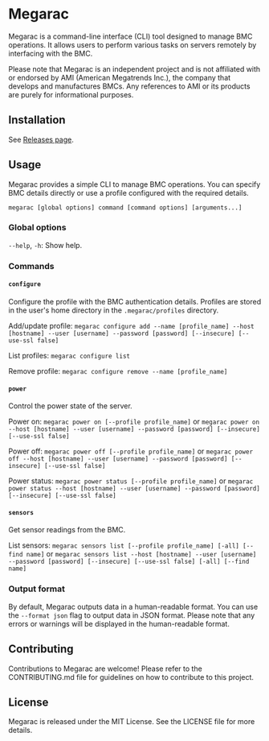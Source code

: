 # Megarac

Megarac is a command-line interface (CLI) tool designed to manage BMC operations. It allows users to perform various tasks on servers remotely by interfacing with the BMC.

Please note that Megarac is an independent project and is not affiliated with or endorsed by AMI (American Megatrends Inc.), the company that develops and manufactures BMCs. Any references to AMI or its products are purely for informational purposes.

## Installation

See [Releases page](https://github.com/MrZoidberg/megarac).

## Usage

Megarac provides a simple CLI to manage BMC operations. You can specify BMC details directly or use a profile configured with the required details.

`megarac [global options] command [command options] [arguments...]`

### Global options

`--help`, `-h`: Show help.

### Commands

#### `configure`

Configure the profile with the BMC authentication details.
Profiles are stored in the user's home directory in the `.megarac/profiles` directory.

Add/update profile:
`megarac configure add --name [profile_name] --host [hostname] --user [username] --password [password] [--insecure] [--use-ssl false]`

List profiles:
`megarac configure list`

Remove profile:
`megarac configure remove --name [profile_name]`

#### `power`

Control the power state of the server.

Power on:
`megarac power on [--profile profile_name]` or `megarac power on --host [hostname] --user [username] --password [password] [--insecure] [--use-ssl false]`

Power off:
`megarac power off [--profile profile_name]` or `megarac power off --host [hostname] --user [username] --password [password] [--insecure] [--use-ssl false]`

Power status:
`megarac power status [--profile profile_name]` or `megarac power status --host [hostname] --user [username] --password [password] [--insecure] [--use-ssl false]`

#### `sensors`

Get sensor readings from the BMC.

List sensors:
`megarac sensors list [--profile profile_name] [-all] [--find name]` or `megarac sensors list --host [hostname] --user [username] --password [password] [--insecure] [--use-ssl false] [-all] [--find name]`

### Output format

By default, Megarac outputs data in a human-readable format. You can use the `--format json` flag to output data in JSON format.
Please note that any errors or warnings will be displayed in the human-readable format.

## Contributing

Contributions to Megarac are welcome! Please refer to the CONTRIBUTING.md file for guidelines on how to contribute to this project.

## License

Megarac is released under the MIT License. See the LICENSE file for more details.